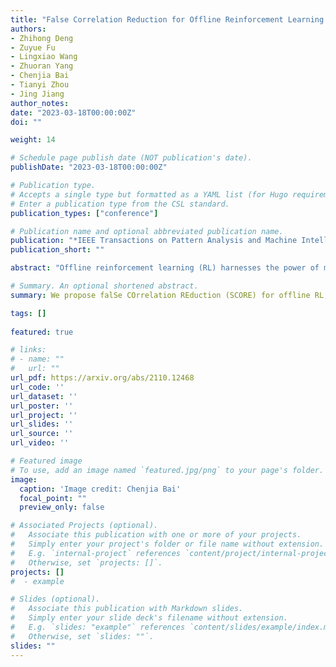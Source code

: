 ```yaml
---
title: "False Correlation Reduction for Offline Reinforcement Learning."
authors:
- Zhihong Deng
- Zuyue Fu
- Lingxiao Wang
- Zhuoran Yang
- Chenjia Bai
- Tianyi Zhou
- Jing Jiang
author_notes:
date: "2023-03-18T00:00:00Z"
doi: ""

weight: 14

# Schedule page publish date (NOT publication's date).
publishDate: "2023-03-18T00:00:00Z"

# Publication type.
# Accepts a single type but formatted as a YAML list (for Hugo requirements).
# Enter a publication type from the CSL standard.
publication_types: ["conference"]

# Publication name and optional abbreviated publication name.
publication: "*IEEE Transactions on Pattern Analysis and Machine Intelligence (**TPAMI**)*, 2023"
publication_short: ""

abstract: "Offline reinforcement learning (RL) harnesses the power of massive datasets for resolving sequential decision problems. Most existing papers only discuss defending against out-of-distribution (OOD) actions while we investigate a broader issue, the false correlations between epistemic uncertainty and decision-making, an essential factor that causes suboptimality. In this paper, we propose falSe COrrelation REduction (SCORE) for offline RL, a practically effective and theoretically provable algorithm. We empirically show that SCORE achieves the SoTA performance with 3.1x acceleration on various tasks in a standard benchmark (D4RL). The proposed algorithm introduces an annealing behavior cloning regularizer to help produce a high-quality estimation of uncertainty which is critical for eliminating false correlations from suboptimality. Theoretically, we justify the rationality of the proposed method and prove its convergence to the optimal policy with a sublinear rate under mild assumptions."

# Summary. An optional shortened abstract.
summary: We propose falSe COrrelation REduction (SCORE) for offline RL, a practically effective and theoretically provable algorithm.

tags: []
  
featured: true

# links:
# - name: ""
#   url: ""
url_pdf: https://arxiv.org/abs/2110.12468
url_code: ''
url_dataset: ''
url_poster: ''
url_project: ''
url_slides: ''
url_source: ''
url_video: ''

# Featured image
# To use, add an image named `featured.jpg/png` to your page's folder. 
image:
  caption: 'Image credit: Chenjia Bai'
  focal_point: ""
  preview_only: false

# Associated Projects (optional).
#   Associate this publication with one or more of your projects.
#   Simply enter your project's folder or file name without extension.
#   E.g. `internal-project` references `content/project/internal-project/index.md`.
#   Otherwise, set `projects: []`.
projects: []
#  - example

# Slides (optional).
#   Associate this publication with Markdown slides.
#   Simply enter your slide deck's filename without extension.
#   E.g. `slides: "example"` references `content/slides/example/index.md`.
#   Otherwise, set `slides: ""`.
slides: ""
---
```

